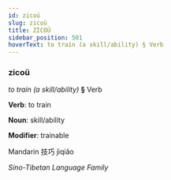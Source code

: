 ```yaml
---
id: zicoü
slug: zicoü
title: ZİCOÜ
sidebar_position: 501
hoverText: to train (a skill/ability) § Verb
---
```


### zicoü

*to train (a skill/ability)* **§** Verb

**Verb**: to train

**Noun**: skill/ability

**Modifier**: trainable

Mandarin 技巧 jìqiǎo 

*Sino-Tibetan Language Family*